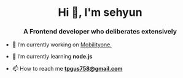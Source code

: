 <h1 align="center">Hi 👋, I'm sehyun</h1>
<h3 align="center">A Frontend developer who deliberates extensively</h3>

- 🔭 I’m currently working on [Mobilityone.](https://www.themobilityone.com/)

- 🌱 I’m currently learning **node.js**

- 📫 How to reach me **tpgus758@gmail.com**
